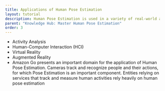 ```yaml
---
title: Applications of Human Pose Estimation
layout: tutorial
description: Human Pose Estimation is used in a variety of real-world applications in HCI, AR/VR, and more.
parent: "Knowledge Hub: Master Human Pose Estimation"
order: 3
---
```


- Activity Analysis
- Human-Computer Interaction (HCI)
- Virtual Reality
- Augmented Reality
- Amazon Go presents an important domain for the application of Human Pose Estimation. Cameras track and recognize people and their actions, for which Pose Estimation is an important component. Entities relying on services that track and measure human activities rely heavily on human pose estimation